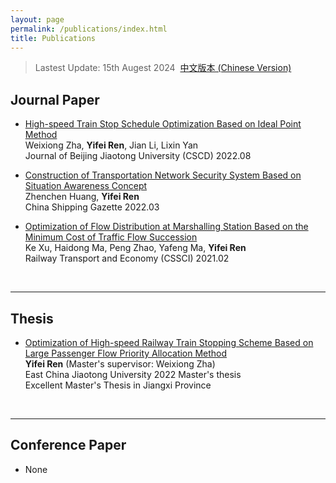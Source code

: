 ```yaml
---
layout: page
permalink: /publications/index.html
title: Publications
---
```


> Lastest Update: 15th Augest 2024&nbsp;  [中文版本 (Chinese Version)](https://renyifei97.github.io/file/publications-zh/)

## Journal Paper

- [High-speed Train Stop Schedule Optimization Based on Ideal Point Method](https://renyifei97.github.io/mypaper/journalpaper/基于理想点法的高速铁路列车停站方案优化_查伟雄.pdf)<br>Weixiong Zha, **Yifei Ren**, Jian Li, Lixin Yan<br>Journal of Beijing Jiaotong University (CSCD) 2022.08

- [Construction of Transportation Network Security System Based on Situation Awareness Concept](https://renyifei97.github.io/mypaper/journalpaper/基于态势感知理念的交通运输网络安全体系构建_黄祯晨.pdf)<br>Zhenchen Huang, **Yifei Ren**<br> China Shipping Gazette 2022.03

- [Optimization of Flow Distribution at Marshalling Station Based on the Minimum Cost of Traffic Flow Succession](https://renyifei97.github.io/mypaper/journalpaper/基于车流接续代价最小的编组站配流计划优化研究_许可.pdf)<br>Ke Xu, Haidong Ma, Peng Zhao, Yafeng Ma, **Yifei Ren**<br>Railway Transport and Economy (CSSCI) 2021.02

  <br>


---

## Thesis

- [Optimization of High-speed Railway Train Stopping Scheme Based on Large Passenger Flow Priority Allocation Method](https://renyifei97.github.io/mypaper/thesis/基于大客流优先分配法的高速铁路列车停站方案优化.pdf)<br>**Yifei Ren** (Master's supervisor: Weixiong Zha)<br>East China Jiaotong University 2022 Master's thesis<br>Excellent Master's Thesis in Jiangxi Province

  <br>

---

## Conference Paper

- None

  <br>
  